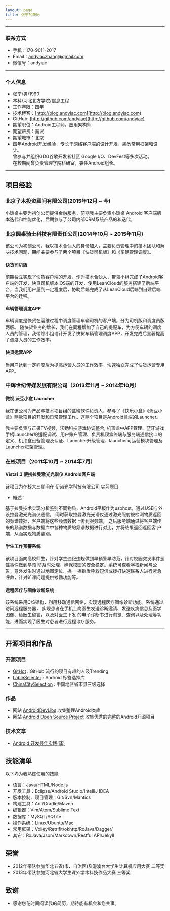 ```yaml
---
layout: page
title: 张宁的简历
---
```



---
### 联系方式

- 手机：170-9011-2017
- Email：[andyiaczhang@gmail.com](mailto:andyiaczhang@gmail.com)
- 微信号：andyiac

---

### 个人信息

- 张宁/男/1990
- 本科/河北北方学院/信息工程
- 工作年限：四年
- 技术博客：[http://blog.andyiac.com](http://blog.andyiac.com)
- GitHub: [http://github.com/andyiac](http://github.com/andyiac)
- 期望职位：Android工程师，应用架构师
- 期望薪资：面议
- 期望城市：北京
- 四年Android开发经验，专长于网络客户端的设计开发，熟悉常用框架和设计。  
曾参与并组织GDG谷歌开发者社区 Google I/O、DevFest等多次活动。  
在校期间曾负责管理学院科研室，兼任Android组长。  


---

## 项目经验

### 北京子木投资顾问有限公司(2015年12月 ~ 今)

小饭桌主要为初创公司提供金融服务，前期我主要负责小饭桌 Android 客户端版本迭代和性能优化，后期参与了公司内部CRM系统产品的和迭代。


### 北京圆桌骑士科技有限责任公司(2014年10月 ~ 2015年11月)

该公司为初创公司，我以技术合伙人的身份加入，主要负责管理中的技术团队和解决技术问题，期间主要参与了两个项目《快货司机版》和《车辆管理调度》。

#### 快货司机版

前期独立实现了快货客户端的开发，作为技术合伙人，带领小组完成了Android客户端的开发，快货司机版本iOS端的开发，使用LeanCloud的服务搭建了后端平台，当我们用户量到一定程度后，协助后端完成了从LeanCloud后端到自建后端平台的迁移。


#### 车辆管理调度APP

车辆调度是快货在运维过程中调度管理车辆司机的客户端，分为司机版和调度员版两版。
随快货业务的增长，我们在同程增加了自己的提配车，为方便车辆的调度人员的管理，我带领小组设计开发了快货车辆管理调度APP，开发完成后显著提高了调度人员的工作效率。


#### 快货运营APP

当用户达到一定程度后为提高运营人员的工作效率，快速独立完成了快货运营专用APP。


### 中辉世纪传媒发展有限公司（2013年11月 ~ 2014年10月）

#### 微视 沃豆小盒 Launcher

我在该公司为产品与技术项目组的盒端软件负责人，参与了《快乐小盒》《沃豆小盒》两款项目的开发和日常管理工作。这两个项目是Android盒端的Launcher。

我主要负责与芒果TV视频，沃勤科技游戏协调整合, 机顶盒中APP管理、蓝牙游戏手柄Launcher的适配调试、用户账户管理、负责机顶盒终端与服务端通信接口的定义、机顶盒设备管理及认证、Launcher升级管理、launcher可运营模块管理及Launcher框架管理。

### 在校项目（2011年10月 ~ 2014年7月）

#### Vista1.3 便携拉曼激光光谱仪 Android客户端

该项目为在校大三期间在 伊诺光学科技有限公司 实习项目

- 概述：  

基于拉曼技术实现分析鉴别不同物质，Android平板作为usbhost，通过USB与外设拉曼激光光谱仪通信，
同时获取拉曼激光光谱仪通过激光照射被检测物质返回的频谱数据，客户端将这些频谱数据上传到服务端，
之后服务端通过将客户端传来的频谱数据与数据库中各种物质的频谱数据进行对比，并将结果返回返回客
户端，从而实现物质鉴别。


#### 学生工作预警系统

该项目面向高校师生，针对学生违纪违规做到早预警早防范，针对校园突发事件恶性事件做到早预
防及时处理，确保校园的安全稳定。系统可查看学校新闻与公告，意外发生时通过地图定位、摇一
摇群发呼救短信或拨打快速联系人进行紧急呼救，针对旷课问题提供考勤功能等。


#### 远程医疗与图像诊断系统

该系统采用C/S架构，利用移动通信网络，实现远程医疗图像诊断功能。系统通过访问远程服务器，
实现患者在手机上向医生发送诊断邀请、发送疾病信息及医学图像、给医生留言，以及对医生下发
的电子诊断书进行浏览、查询以及处理等功能，进而实现了医生对患者进行远程诊疗服务。



---

## 开源项目和作品

### 开源项目

- [GitHot](https://github.com/andyiac/githot) : GitHub 流行的项目有趣的人及Trending
- [LableSelecter](https://github.com/andyiac/LableSelecter) : Android 标签选择库
- [ChinaCitySelection](https://github.com/andyiac/ChinaCitySelection) : 中国地区省市县三级选择

### 作品

- 网站 [AndroidDevLibs](http://www.androiddevlibs.com) 收集整理Android类库
- 网站 [Android Open Source Project](http://www.androidopensourceproject.com) 收集优秀的完整的Android开源项目

### 技术文章

- [Android 开发最佳实践(译)](http://www.andyiac.com/android/2015/02/21/android-best-practices/)

## 技能清单

以下均为我熟练使用的技能

- 语言：Java/HTML/Node.js
- 开发工具：Eclipse/Android Studio/IntelliJ IDEA
- 版本控制、项目管理：Git/Svn/Mantics
- 构建工具：Ant/Gradle/Maven
- 编辑器：Vim/Atom/Sublime Text
- 数据库：MySQL/SQLite
- 操作系统：Linux/Ubuntu/Mac
- 常用框架：Volley/Retrifit/okhttp/RxJava/Dagger/
- 其它：RxJava/Json/Markdown/Restful API/Jekyll

## 荣誉

- 2012年带队参加华北五省(市、自治区)及港澳台大学生计算机应用大赛 二等奖
- 2013年带队参加河北省大学生课外学术科技作品大赛 三等奖

## 致谢
- 感谢您花时间阅读我的简历，期待能有机会和您共事。
